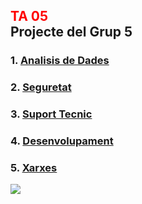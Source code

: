 <span style="color:red">**TA 05**</span>  
**Projecte del Grup 5**
-
### 1. [Analisis de Dades](./IA_Analisisdedades.md)

### 2. [Seguretat](./IA_Seguretat.md)

### 3. [Suport Tecnic](./IA_SuportTecnic.md)

### 4. [Desenvolupament](./IA_desenvolupament.md)

### 5. [Xarxes](./IA_Xarxes.md)


![](https://geekland.eu/wp-content/uploads/2019/04/aprender-markdown.png)
